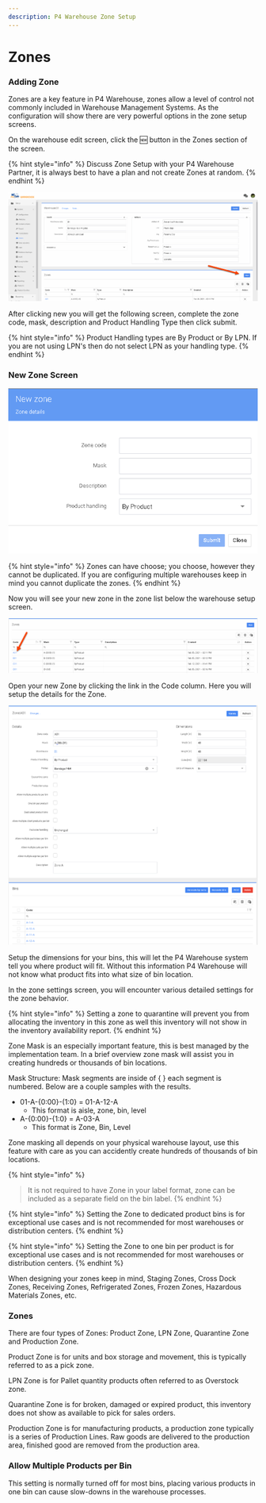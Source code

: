 ```yaml
---
description: P4 Warehouse Zone Setup
---
```


# Zones

### Adding Zone

Zones are a key feature in P4 Warehouse, zones allow a level of control not commonly included in Warehouse Management Systems. As the configuration will show there are very powerful options in the zone setup screens.&#x20;

On the warehouse edit screen, click the  :new:  button in the Zones section of the screen.

{% hint style="info" %}
Discuss Zone Setup with your P4 Warehouse Partner, it is always best to have a plan and not create Zones at random.
{% endhint %}

![](<../../.gitbook/assets/add zone.gif>)

After clicking new you will get the following screen, complete the zone code, mask, description and Product Handling Type then click submit.

{% hint style="info" %}
Product Handling types are By Product or By LPN. If you are not using LPN's then do not select LPN as your handling type.
{% endhint %}

### New Zone Screen

![P4 warehouse New Zone Screen](<../../.gitbook/assets/new zone.gif>)

{% hint style="info" %}
Zones can have choose; you choose, however they cannot be duplicated. If you are configuring multiple warehouses keep in mind you cannot duplicate the zones.
{% endhint %}

Now you will see your new zone in the zone list below the warehouse setup screen.

![](<../../.gitbook/assets/edit zone 2.gif>)

Open your new Zone by clicking the link in the Code column. Here you will setup the details for the Zone.

![P4 Warehouse Zone Setup](<../../.gitbook/assets/image (134).png>)

Setup the dimensions for your bins, this will let the P4 Warehouse system tell you where product will fit. Without this information P4 Warehouse will not know what product fits into what size of bin location.

In the zone settings screen, you will encounter various detailed settings for the zone behavior.

{% hint style="info" %}
Setting a zone to quarantine will prevent you from allocating the inventory in this zone as well this inventory will not show in the inventory availability report.
{% endhint %}

Zone Mask is an especially important feature, this is best managed by the implementation team. In a brief overview zone mask will assist you in creating hundreds or thousands of bin locations.&#x20;

Mask Structure: Mask segments are inside of { } each segment is numbered. Below are a couple samples with the results.

* 01-A-{0:00}-(1:0} = 01-A-12-A&#x20;
  * This format is aisle, zone, bin, level
* A-{0:00}-{1:0} = A-03-A
  * This format is Zone, Bin, Level

Zone masking all depends on your physical warehouse layout, use this feature with care as you can accidently create hundreds of thousands of bin locations.

{% hint style="info" %}
> It is not required to have Zone in your label format, zone can be included as a separate field on the bin label.
{% endhint %}

{% hint style="info" %}
Setting the Zone to dedicated product bins is for exceptional use cases and is not recommended for most warehouses or distribution centers.
{% endhint %}

{% hint style="info" %}
Setting the Zone to one bin per product is for exceptional use cases and is not recommended for most warehouses or distribution centers.
{% endhint %}

When designing your zones keep in mind, Staging Zones, Cross Dock Zones, Receiving Zones, Refrigerated Zones, Frozen Zones, Hazardous Materials Zones, etc.&#x20;

### Zones

There are four types of Zones: Product Zone, LPN Zone, Quarantine Zone and Production Zone.

Product Zone is for units and box storage and movement, this is typically referred to as a pick zone.

LPN Zone is for Pallet quantity products often referred to as Overstock zone.

Quarantine Zone is for broken, damaged or expired product, this inventory does not show as available to pick for sales orders.

Production Zone is for manufacturing products, a production zone typically is a series of Production Lines. Raw goods are delivered to the production area, finished good are removed from the production area.

### Allow Multiple Products per Bin

This setting is normally turned off for most bins, placing various  products in one bin can cause slow-downs in the warehouse processes.


